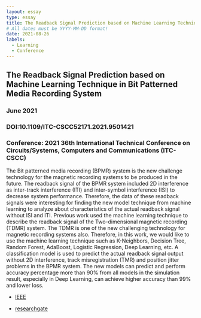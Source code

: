```yaml
---
layout: essay
type: essay
title: The Readback Signal Prediction based on Machine Learning Technique in Bit Patterned Media Recording System
# All dates must be YYYY-MM-DD format!
date: 2021-08-26
labels:
  - Learning
  - Conference
---
```



## The Readback Signal Prediction based on Machine Learning Technique in Bit Patterned Media Recording System
### June 2021
### DOI:10.1109/ITC-CSCC52171.2021.9501421
### Conference: 2021 36th International Technical Conference on Circuits/Systems, Computers and Communications (ITC-CSCC)

The Bit patterned media recording (BPMR) system is the new challenge technology for the magnetic recording systems to be produced in the future. The readback signal of the BPMR system included 2D interference as inter-track interference (ITI) and inter-symbol interference (ISI) to decrease system performance. Therefore, the data of these readback signals were interesting for finding the new model technique from machine learning to analyze about characteristics of the actual readback signal without ISI and ITI. Previous work used the machine learning technique to describe the readback signal of the Two-dimensional magnetic recording (TDMR) system. The TDMR is one of the new challenging technology for magnetic recording systems also. Therefore, in this work, we would like to use the machine learning technique such as K-Neighbors, Decision Tree, Random Forest, AdaBoost, Logistic Regression, Deep Learning, etc. A classification model is used to predict the actual readback signal output without 2D interference, track misregistration (TMR) and position jitter problems in the BPMR system. The new models can predict and perform accuracy percentage more than 90% from all models in the simulation result, especially in Deep Learning, can achieve higher accuracy than 99% and lower loss.

* [IEEE](https://ieeexplore.ieee.org/document/9501421)

* [researchgate](https://www.researchgate.net/publication/353860253_The_Readback_Signal_Prediction_based_on_Machine_Learning_Technique_in_Bit_Patterned_Media_Recording_System)
